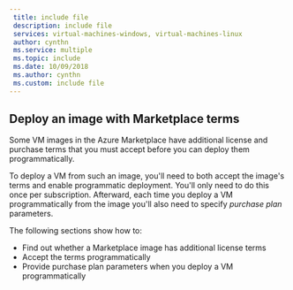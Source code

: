 ```yaml
---
 title: include file
 description: include file
 services: virtual-machines-windows, virtual-machines-linux
 author: cynthn
 ms.service: multiple
 ms.topic: include
 ms.date: 10/09/2018
 ms.author: cynthn
 ms.custom: include file
---
```


## Deploy an image with Marketplace terms

Some VM images in the Azure Marketplace have additional license and purchase terms that you must accept before you can deploy them programmatically.  

To deploy a VM from such an image, you'll need to both accept the image's terms and enable programmatic deployment. You'll only need to do this once per subscription. Afterward, each time you deploy a VM programmatically from the image you'll also need to specify *purchase plan* parameters.

The following sections show how to:

* Find out whether a Marketplace image has additional license terms 
* Accept the terms programmatically
* Provide purchase plan parameters when you deploy a VM programmatically

